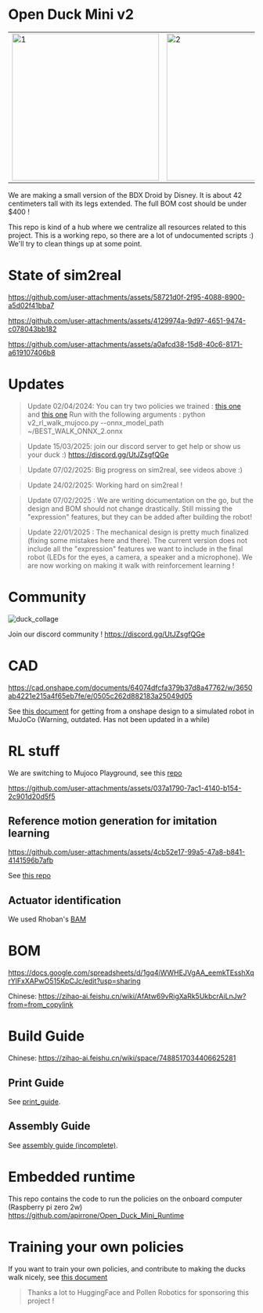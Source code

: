 # Open Duck Mini v2

<table>
  <tr>
    <td> <img src="https://github.com/user-attachments/assets/2a407765-70ad-48dd-8a5d-488f82503716" alt="1" width="300px" ></td>
    <td> <img src="https://github.com/user-attachments/assets/3b8fe350-73a9-4c9f-ad29-efc781be7aee" alt="2" width="300px" ></td>
    <td> <img src="https://github.com/user-attachments/assets/fd7e5949-1492-4d31-851f-feaa9b695557" alt="3" width="300px" ></td>
   </tr> 
</table>

We are making a small version of the BDX Droid by Disney. It is about 42 centimeters tall with its legs extended.
The full BOM cost should be under $400 !

This repo is kind of a hub where we centralize all resources related to this project. This is a working repo, so there are a lot of undocumented scripts :) We'll try to clean things up at some point.


# State of sim2real

https://github.com/user-attachments/assets/58721d0f-2f95-4088-8900-a5d02f41bba7

https://github.com/user-attachments/assets/4129974a-9d97-4651-9474-c078043bb182

https://github.com/user-attachments/assets/a0afcd38-15d8-40c6-8171-a619107406b8


# Updates

> Update 02/04/2024: You can try two policies we trained : [this one](BEST_WALK_ONNX.onnx) and [this one](BEST_WALK_ONNX_2.onnx)
> Run with the following arguments :
> python v2_rl_walk_mujoco.py --onnx_model_path ~/BEST_WALK_ONNX_2.onnx

> Update 15/03/2025: join our discord server to get help or show us your duck :) https://discord.gg/UtJZsgfQGe

> Update 07/02/2025: Big progress on sim2real, see videos above :)

> Update 24/02/2025: Working hard on sim2real ! 

> Update 07/02/2025 : We are writing documentation on the go, but the design and BOM should not change drastically. Still missing the "expression" features, but they can be added after building the robot!

> Update 22/01/2025 : The mechanical design is pretty much finalized (fixing some mistakes here and there). The current version does not include all the "expression" features we want to include in the final robot (LEDs for the eyes, a camera, a speaker and a microphone). We are now working on making it walk with reinforcement learning !

# Community 

![duck_collage](https://github.com/user-attachments/assets/e240c06e-769f-4c87-b65f-189a442cf1e9)

Join our discord community ! https://discord.gg/UtJZsgfQGe

# CAD

https://cad.onshape.com/documents/64074dfcfa379b37d8a47762/w/3650ab4221e215a4f65eb7fe/e/0505c262d882183a25049d05

See [this document](docs/prepare_robot.md) for getting from a onshape design to a simulated robot in MuJoCo (Warning, outdated. Has not been updated in a while)

# RL stuff

We are switching to Mujoco Playground, see this [repo](https://github.com/apirrone/Open_Duck_Playground)

https://github.com/user-attachments/assets/037a1790-7ac1-4140-b154-2c901d20d5f5


## Reference motion generation for imitation learning 

https://github.com/user-attachments/assets/4cb52e17-99a5-47a8-b841-4141596b7afb

See [this repo](https://github.com/apirrone/Open_Duck_reference_motion_generator)

## Actuator identification 

We used Rhoban's [BAM](https://github.com/Rhoban/bam)

# BOM

https://docs.google.com/spreadsheets/d/1gq4iWWHEJVgAA_eemkTEsshXqrYlFxXAPwO515KpCJc/edit?usp=sharing

Chinese: https://zihao-ai.feishu.cn/wiki/AfAtw69vRigXaRk5UkbcrAiLnJw?from=from_copylink

# Build Guide

Chinese: https://zihao-ai.feishu.cn/wiki/space/7488517034406625281

## Print Guide

See [print_guide](docs/print_guide.md).

## Assembly Guide

See [assembly guide (incomplete)](docs/assembly_guide.md).

# Embedded runtime

This repo contains the code to run the policies on the onboard computer (Raspberry pi zero 2w) https://github.com/apirrone/Open_Duck_Mini_Runtime

# Training your own policies

If you want to train your own policies, and contribute to making the ducks walk nicely, see [this document](docs/sim2real.md)

> Thanks a lot to HuggingFace and Pollen Robotics for sponsoring this project !

